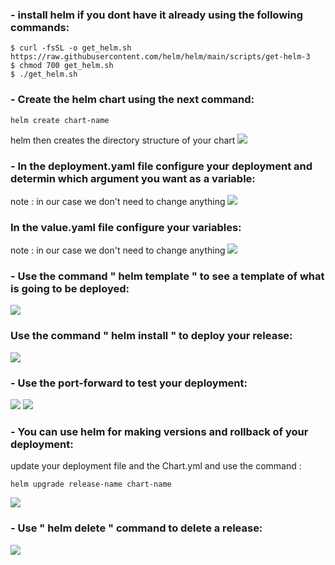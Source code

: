 ### - install helm if you dont have it already using the following commands:
```
$ curl -fsSL -o get_helm.sh https://raw.githubusercontent.com/helm/helm/main/scripts/get-helm-3
$ chmod 700 get_helm.sh
$ ./get_helm.sh
```

### - Create the helm chart using the next command:
```
helm create chart-name
```
helm then creates the directory structure of your chart 
<img src="https://github.com/Asem-Mohamed-321/iVolve-OJT/assets/167926594/b7ce5c4a-30bd-42d4-81df-ffbaf62ec8e7">

### - In the deployment.yaml file configure your deployment and determin which argument you want as a variable:
note : in our case we don't need to change anything
<img src="https://github.com/Asem-Mohamed-321/iVolve-OJT/assets/167926594/bf77a850-a882-4422-957e-f21a928281b4">

### In the value.yaml file configure your variables:
note : in our case we don't need to change anything
<img src="https://github.com/Asem-Mohamed-321/iVolve-OJT/assets/167926594/724de610-4b78-4bd9-8e49-ce3f4b291d1a">

### - Use the command " helm template " to see a template of what is going to be deployed:
<img src="https://github.com/Asem-Mohamed-321/iVolve-OJT/assets/167926594/30c0aca0-2756-4a11-8d39-3659a048daa3">

### Use the command " helm install " to deploy your release:
<img src="https://github.com/Asem-Mohamed-321/iVolve-OJT/assets/167926594/389efdab-8c72-4020-a1ba-9e673d30a971">


### - Use the port-forward to test your deployment:
<img src="https://github.com/Asem-Mohamed-321/iVolve-OJT/assets/167926594/16c45d00-3b9a-4194-9893-74607a39c534">

<img src="https://github.com/Asem-Mohamed-321/iVolve-OJT/assets/167926594/de98e0ec-be78-4dec-beea-c7ca7665478f">


### - You can use helm for making versions and rollback of your deployment:
update your deployment file and the Chart.yml and use the command :
```
helm upgrade release-name chart-name
```
<img src="https://github.com/Asem-Mohamed-321/iVolve-OJT/assets/167926594/6b580d34-a811-4597-9791-2035986de707">

### - Use " helm delete " command to delete a release:
<img src="https://github.com/Asem-Mohamed-321/iVolve-OJT/assets/167926594/aca9f7d3-ee0d-44f0-8b64-c762dbd1ed75">
